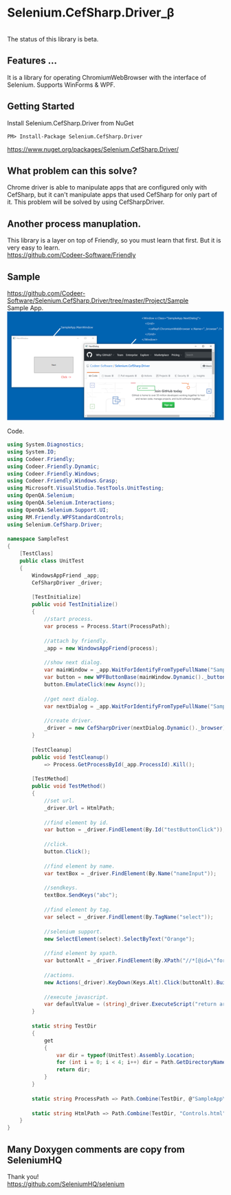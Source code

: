 Selenium.CefSharp.Driver_β
======================

<br>
The status of this library is beta.
<br>

## Features ...
It is a library for operating ChromiumWebBrowser with the interface of Selenium.
Supports WinForms & WPF.

## Getting Started
Install Selenium.CefSharp.Driver from NuGet

    PM> Install-Package Selenium.CefSharp.Driver
https://www.nuget.org/packages/Selenium.CefSharp.Driver/

## What problem can this solve?
Chrome driver is able to manipulate apps that are configured only with CefSharp, but it can't manipulate apps that used CefSharp for only part of it.
This problem will be solved by using CefSharpDriver.

## Another process manuplation.
This library is a layer on top of Friendly, so you must learn that first. But it is very easy to learn.<br>
https://github.com/Codeer-Software/Friendly

## Sample
https://github.com/Codeer-Software/Selenium.CefSharp.Driver/tree/master/Project/Sample<br>
Sample App.<br>
 ![Sample App.](Img/SampleApp.png)

Code.<br>
```cs  
using System.Diagnostics;
using System.IO;
using Codeer.Friendly;
using Codeer.Friendly.Dynamic;
using Codeer.Friendly.Windows;
using Codeer.Friendly.Windows.Grasp;
using Microsoft.VisualStudio.TestTools.UnitTesting;
using OpenQA.Selenium;
using OpenQA.Selenium.Interactions;
using OpenQA.Selenium.Support.UI;
using RM.Friendly.WPFStandardControls;
using Selenium.CefSharp.Driver;

namespace SampleTest
{
    [TestClass]
    public class UnitTest
    {
        WindowsAppFriend _app;
        CefSharpDriver _driver;

        [TestInitialize]
        public void TestInitialize()
        {
            //start process.
            var process = Process.Start(ProcessPath);

            //attach by friendly.
            _app = new WindowsAppFriend(process);

            //show next dialog.
            var mainWindow = _app.WaitForIdentifyFromTypeFullName("SampleApp.MainWindow");
            var button = new WPFButtonBase(mainWindow.Dynamic()._buttonNextDialog);
            button.EmulateClick(new Async());

            //get next dialog.
            var nextDialog = _app.WaitForIdentifyFromTypeFullName("SampleApp.NextDialog");

            //create driver.
            _driver = new CefSharpDriver(nextDialog.Dynamic()._browser);
        }

        [TestCleanup]
        public void TestCleanup()
            => Process.GetProcessById(_app.ProcessId).Kill();

        [TestMethod]
        public void TestMethod()
        {
            //set url.
            _driver.Url = HtmlPath;
         
            //find element by id.
            var button = _driver.FindElement(By.Id("testButtonClick"));

            //click.
            button.Click();

            //find element by name.
            var textBox = _driver.FindElement(By.Name("nameInput"));

            //sendkeys.
            textBox.SendKeys("abc");

            //find element by tag.
            var select = _driver.FindElement(By.TagName("select"));

            //selenium support.
            new SelectElement(select).SelectByText("Orange");

            //find element by xpath.
            var buttonAlt = _driver.FindElement(By.XPath("//*[@id=\"form\"]/table/tbody/tr[7]/td/input[2]"));

            //actions.
            new Actions(_driver).KeyDown(Keys.Alt).Click(buttonAlt).Build().Perform();

            //execute javascript.
            var defaultValue = (string)_driver.ExecuteScript("return arguments[0].defaultValue;", textBox);
        }

        static string TestDir
        {
            get
            {
                var dir = typeof(UnitTest).Assembly.Location;
                for (int i = 0; i < 4; i++) dir = Path.GetDirectoryName(dir);
                return dir;
            }
        }

        static string ProcessPath => Path.Combine(TestDir, @"SampleApp\bin\x86\Debug\SampleApp.exe");

        static string HtmlPath => Path.Combine(TestDir, "Controls.html");
    }
}
```

## Many Doxygen comments are copy from SeleniumHQ
Thank you!<br>
https://github.com/SeleniumHQ/selenium


